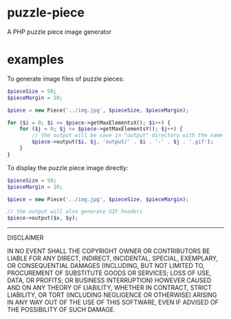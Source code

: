 # puzzle-piece
A PHP puzzle piece image generator

# examples

To generate image files of puzzle pieces:
```PHP
$pieceSize = 50;
$pieceMargin = 10;

$piece = new Piece('../img.jpg', $pieceSize, $pieceMargin);

for ($i = 0; $i <= $piece->getMaxElementsX(); $i++) {
    for ($j = 0; $j <= $piece->getMaxElementsY(); $j++) {
        // the output will be save in "output" directory with the name "i-j.gif"
        $piece->output($i, $j, 'output/' . $i . '-' . $j . '.gif');
    }
}
```

To display the puzzle piece image directly:

```PHP
$pieceSize = 50;
$pieceMargin = 10;

$piece = new Piece('../img.jpg', $pieceSize, $pieceMargin);

// the output will also generate GIF headers
$piece->output($x, $y);
```
----

DISCLAIMER

IN NO EVENT SHALL THE COPYRIGHT OWNER OR CONTRIBUTORS BE LIABLE FOR ANY DIRECT, INDIRECT, INCIDENTAL, SPECIAL, EXEMPLARY, OR CONSEQUENTIAL DAMAGES (INCLUDING, BUT NOT LIMITED TO, PROCUREMENT OF SUBSTITUTE GOODS OR SERVICES; LOSS OF USE, DATA, OR PROFITS; OR BUSINESS INTERRUPTION) HOWEVER CAUSED AND ON ANY THEORY OF LIABILITY, WHETHER IN CONTRACT, STRICT LIABILITY, OR TORT (INCLUDING NEGLIGENCE OR OTHERWISE) ARISING IN ANY WAY OUT OF THE USE OF THIS SOFTWARE, EVEN IF ADVISED OF THE POSSIBILITY OF SUCH DAMAGE.
